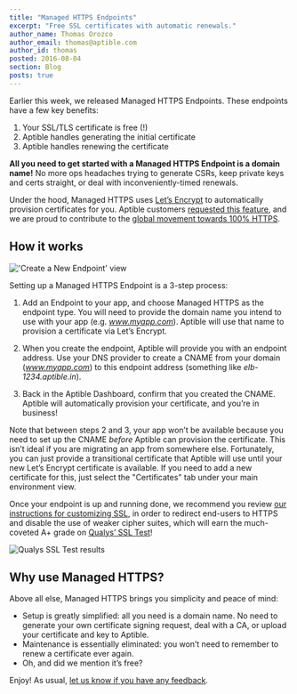 ```yaml
---
title: "Managed HTTPS Endpoints"
excerpt: "Free SSL certificates with automatic renewals."
author_name: Thomas Orozco
author_email: thomas@aptible.com
author_id: thomas
posted: 2016-08-04
section: Blog
posts: true
---
```

Earlier this week, we released Managed HTTPS Endpoints. These endpoints have a few key benefits:

1. Your SSL/TLS certificate is free (!)  
2. Aptible handles generating the initial certificate  
3. Aptible handles renewing the certificate  

**All you need to get started with a Managed HTTPS Endpoint is a domain name!** No more ops headaches trying to generate CSRs, keep private keys and certs straight, or deal with inconveniently-timed renewals.

Under the hood, Managed HTTPS uses [Let’s Encrypt][0] to automatically provision certificates for you. Aptible customers [requested this feature][1], and we are proud to contribute to the [global movement towards 100% HTTPS][2].

## How it works

!['Create a New Endpoint' view][3]

Setting up a Managed HTTPS Endpoint is a 3-step process:

1. Add an Endpoint to your app, and choose Managed HTTPS as the endpoint type. You will need to provide the domain name you intend to use with your app (e.g. _www.myapp.com_). Aptible will use that name to provision a certificate via Let’s Encrypt.

2. When you create the endpoint, Aptible will provide you with an endpoint address. Use your DNS provider to create a CNAME from your domain (_www.myapp.com_) to this endpoint address (something like _elb-1234.aptible.in_).

3. Back in the Aptible Dashboard, confirm that you created the CNAME. Aptible will automatically provision your certificate, and you’re in business!

Note that between steps 2 and 3, your app won’t be available because you need to set up the CNAME _before_ Aptible can provision the certificate. This isn’t ideal if you are migrating an app from somewhere else. Fortunately, you can  just provide a transitional certificate that Aptible will use until your new Let’s Encrypt certificate is available. If you need to add a new certificate for this, just select the "Certificates" tab under your main environment view.

Once your endpoint is up and running done, we recommend you review [our instructions for customizing SSL][4], in order to redirect end-users to HTTPS and disable the use of weaker cipher suites, which will earn the much-coveted A+ grade on [Qualys’ SSL Test][5]!

![Qualys SSL Test results][6]

## Why use Managed HTTPS?

Above all else, Managed HTTPS brings you simplicity and peace of mind:

  * Setup is greatly simplified: all you need is a domain name. No need to generate your own certificate signing request, deal with a CA, or upload your certificate and key to Aptible.  
  * Maintenance is essentially eliminated: you won’t need to remember to renew a certificate ever again.  
  * Oh, and did we mention it’s free?  

Enjoy! As usual, [let us know if you have any feedback][7].

  [0]: https://letsencrypt.org/  
  [1]: https://community.aptible.com/t/installing-certbot-ssl/161/6  
  [2]: https://letsencrypt.org/2016/06/22/https-progress-june-2016.html  
  [3]: /images/blog/managed-https/create_new_endpoint.png
  [4]: /support/topics/paas/how-to-modify-nginx-config/  
  [5]: https://www.ssllabs.com/ssltest/  
  [6]: /images/blog/managed-https/ssl_labs.png  
  [7]: http://contact.aptible.com  
